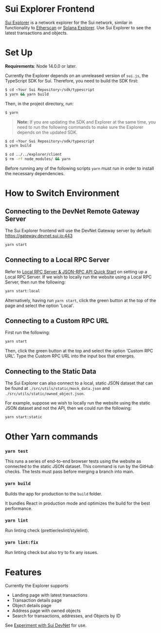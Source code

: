 # Sui Explorer Frontend

[Sui Explorer](https://explorer.devnet.sui.io/) is a network explorer for the Sui network, similar in functionality to [Etherscan](https://etherscan.io/) or [Solana Explorer](https://explorer.solana.com/). Use Sui Explorer to see the latest transactions and objects.

# Set Up

**Requirements**: Node 14.0.0 or later.

Currently the Explorer depends on an unreleased version of `sui.js`, the TypeScript SDK for Sui. Therefore, you need to build the SDK first:

```bash
$ cd <Your Sui Repository>/sdk/typescript
$ yarn && yarn build
```

Then, in the project directory, run:

```bash
$ yarn
```

> **Note:** If you are updating the SDK and Explorer at the same time, you need to run the following commands to make sure the Explorer depends on the updated SDK.

```bash
$ cd <Your Sui Repository>/sdk/typescript
$ yarn build

$ cd ../../explorer/client
$ rm -rf node_modules/ && yarn
```

Before running any of the following scripts `yarn` must run in order to install the necessary dependencies.

# How to Switch Environment

## Connecting to the DevNet Remote Gateway Server

The Sui Explorer frontend will use the DevNet Gateway server by default: https://gateway.devnet.sui.io:443

```bash
yarn start

```

## Connecting to a Local RPC Server

Refer to [Local RPC Server & JSON-RPC API Quick Start](../../doc/src/build/json-rpc.md) on setting up a Local RPC Server. If we wish to locally run the website using a Local RPC Server, then run the following:

```bash
yarn start:local

```

Alternatively, having run `yarn start`, click the green button at the top of the page and select the option 'Local'.

## Connecting to a Custom RPC URL

First run the following:

```bash
yarn start

```

Then, click the green button at the top and select the option 'Custom RPC URL'. Type the Custom RPC URL into the input box that emerges.

## Connecting to the Static Data

The Sui Explorer can also connect to a local, static JSON dataset that can be found at `./src/utils/static/mock_data.json` and `./src/utils/static/owned_object.json`.

For example, suppose we wish to locally run the website using the static JSON dataset and not the API, then we could run the following:

```bash
yarn start:static

```

# Other Yarn commands

### `yarn test`

This runs a series of end-to-end browser tests using the website as connected to the static JSON dataset. This command is run by the GitHub checks. The tests must pass before merging a branch into main.

### `yarn build`

Builds the app for production to the `build` folder.

It bundles React in production mode and optimizes the build for the best performance.

### `yarn lint`

Run linting check (prettier/eslint/stylelint).

### `yarn lint:fix`

Run linting check but also try to fix any issues.

# Features

Currently the Explorer supports

-   Landing page with latest transactions
-   Transaction details page
-   Object details page
-   Address page with owned objects
-   Search for transactions, addresses, and Objects by ID

See [Experiment with Sui DevNet](https://docs.sui.io/explore/devnet) for use.
